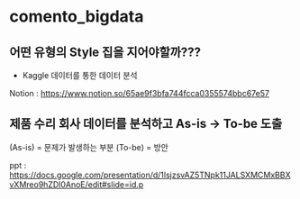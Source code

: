 # comento_bigdata

## 어떤 유형의 Style 집을 지어야할까???

* Kaggle 데이터를 통한 데이터 분석

Notion : https://www.notion.so/65ae9f3bfa744fcca0355574bbc67e57

## 제품 수리 회사 데이터를 분석하고 As-is -> To-be 도출
(As-is) = 문제가 발생하는 부분
(To-be) = 방안

ppt : https://docs.google.com/presentation/d/1lsjzsvAZ5TNpk11JALSXMCMxBBXvXMreo9hZDl0AnoE/edit#slide=id.p
